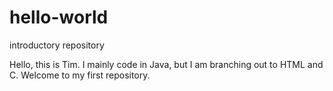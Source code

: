 # hello-world
introductory repository

Hello, this is Tim. I mainly code in Java, but I am branching out to HTML and C.
Welcome to my first repository.
